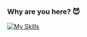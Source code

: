 ### Why are you here? 😈

[![My Skills](https://skillicons.dev/icons?i=py,html,css,flask,github,linux,sqlite,vscode,mysql)](https://skillicons.dev)
